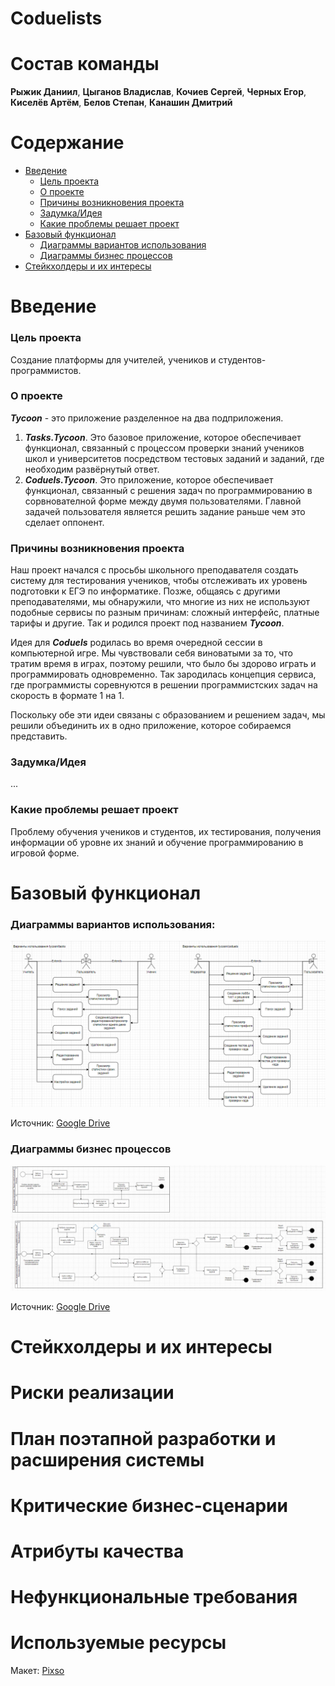 # Coduelists

# Состав команды

**Рыжик Даниил**, **Цыганов Владислав**, **Кочиев Сергей**, **Черных Егор**, **Киселёв Артём**, **Белов Степан**, **Канашин Дмитрий**

# Содержание
- [Введение](#введение)
    - [Цель проекта](#цель-проекта)
    - [О проекте](#о-проекте)
    - [Причины возникновения проекта](#причины-возникновения-проекта)
    - [Задумка/Идея](#задумкаидея)
    - [Какие проблемы решает проект](#какие-проблемы-решает-проект)
- [Базовый функционал](#базовый-функционал)
    - [Диаграммы вариантов использования](#диаграммы-вариантов-использования)
    - [Диаграммы бизнес процессов](#диаграммы-бизнес-процессов)
- [Стейкхолдеры и их интересы]()

# Введение

### Цель проекта

Создание платформы для учителей, учеников и студентов-программистов.

### О проекте

***Tycoon*** - это приложение разделенное на два подприложения.

1. ***Tasks.Tycoon***. Это базовое приложение, которое обеспечивает функционал, связанный с процессом проверки знаний учеников школ и университетов посредством тестовых заданий и заданий, где необходим развёрнутый ответ.
2. ***Coduels.Tycoon***. Это приложение, которое обеспечивает функционал, связанный с решения задач по программированию в сорвнователной форме между двумя пользователями. Главной задачей пользователя является решить задание раньше чем это сделает оппонент.

### Причины возникновения проекта
Наш проект начался с просьбы школьного преподавателя создать систему для тестирования учеников, чтобы отслеживать их уровень подготовки к ЕГЭ по информатике. Позже, общаясь с другими преподавателями, мы обнаружили, что многие из них не используют подобные сервисы по разным причинам: сложный интерфейс, платные тарифы и другие. Так и родился проект под названием ***Tycoon***.

Идея для ***Coduels*** родилась во время очередной сессии в компьютерной игре. Мы чувствовали себя виноватыми за то, что тратим время в играх, поэтому решили, что было бы здорово играть и программировать одновременно. Так зародилась концепция сервиса, где программисты соревнуются в решении программистских задач на скорость в формате 1 на 1.

Поскольку обе эти идеи связаны с образованием и решением задач, мы решили объединить их в одно приложение, которое собираемся представить.

### Задумка/Идея

...

### Какие проблемы решает проект
Проблему обучения учеников и студентов, их тестирования, получения информации об уровне их знаний и обучение программированию в игровой форме.

# Базовый функционал

### Диаграммы вариантов использования:

![useCaseDiagram](img/usecasediagram.png)

Источник: [Google Drive](https://drive.google.com/file/d/1m8xbO5F63d_SYwYb3J5pwmLKoa3dfRzW/view)

### Диаграммы бизнес процессов

![businessDiagram](img/businessdiagram.png)

Источник: [Google Drive](https://drive.google.com/file/d/1zhpiWUTrlhhsmi75ZiMnB_fpCJlJtU9J/view)

# Стейкхолдеры и их интересы

# Риски реализации

# План поэтапной разработки и расширения системы

# Критические бизнес-сценарии

# Атрибуты качества

# Нефункциональные требования

#

# Используемые ресурсы

Макет: [Pixso](https://pixso.net/app/editor/9SNHoKLOuor0Dc9HEo2RGA?icon_type=1&page-id=53%3A56)
